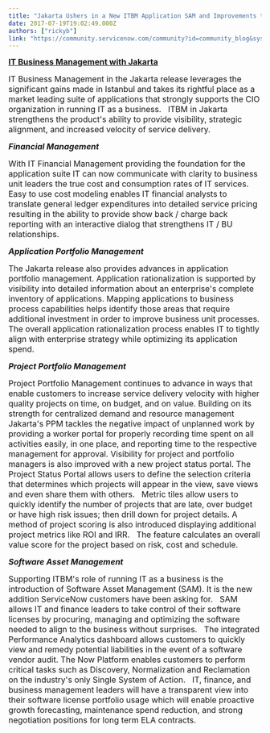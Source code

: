 ```yaml
---
title: "Jakarta Ushers in a New ITBM Application SAM and Improvements to APM FM PPM"
date: 2017-07-19T19:02:49.000Z
authors: ["rickyb"]
link: "https://community.servicenow.com/community?id=community_blog&sys_id=5d3e2e6ddbd0dbc01dcaf3231f9619b4"
---
```

<p><span style="text-decoration: underline; font-size: 12pt;"><strong>IT Business Management with Jakarta</strong></span></p><p><span style="font-size: 12pt;">IT Business Management in the Jakarta release leverages the significant gains made in Istanbul and takes its rightful place as a market leading suite of applications that strongly supports the CIO organization in running IT as a business.   ITBM in Jakarta strengthens the product's ability to provide visibility, strategic alignment, and increased velocity of service delivery. </span></p><p></p><p><span style="font-size: 12pt;"><strong><em>Financial Management</em></strong></span></p><p><span style="font-size: 12pt;">With IT Financial Management providing the foundation for the application suite IT can now communicate with clarity to business unit leaders the true cost and consumption rates of IT services. Easy to use cost modeling enables IT financial analysts to translate general ledger expenditures into detailed service pricing resulting in the ability to provide show back / charge back reporting with an interactive dialog that strengthens IT / BU relationships.   </span></p><p></p><p><span style="font-size: 12pt;"><strong><em>Application Portfolio Management</em></strong></span></p><p><span style="font-size: 12pt;">The Jakarta release also provides advances in application portfolio management. Application rationalization is supported by visibility into detailed information about an enterprise's complete inventory of applications. Mapping applications to business process capabilities helps identify those areas that require additional investment in order to improve business unit processes. The overall application rationalization process enables IT to tightly align with enterprise strategy while optimizing its application spend. </span></p><p></p><p><span style="font-size: 12pt;"><strong><em>Project Portfolio Management</em></strong></span></p><p><span style="font-size: 12pt;">Project Portfolio Management continues to advance in ways that enable customers to increase service delivery velocity with higher quality projects on time, on budget, and on value. Building on its strength for centralized demand and resource management Jakarta's PPM tackles the negative impact of unplanned work by providing a worker portal for properly recording time spent on all activities easily, in one place, and reporting time to the respective management for approval. Visibility for project and portfolio managers is also improved with a new project status portal. The Project Status Portal allows users to define the selection criteria that determines which projects will appear in the view, save views and even share them with others.   Metric tiles allow users to quickly identify the number of projects that are late, over budget or have high risk issues; then drill down for project details. A method of project scoring is also introduced displaying additional project metrics like ROI and IRR.   The feature calculates an overall value score for the project based on risk, cost and schedule. </span></p><p></p><p><span style="font-size: 12pt;"><strong><em>Software Asset Management</em></strong></span></p><p><span style="font-size: 12pt;">Supporting ITBM's role of running IT as a business is the introduction of Software Asset Management (SAM). It is the new addition ServiceNow customers have been asking for.   SAM allows IT and finance leaders to take control of their software licenses by procuring, managing and optimizing the software needed to align to the business without surprises.   The integrated Performance Analytics dashboard allows customers to quickly view and remedy potential liabilities in the event of a software vendor audit. The Now Platform enables customers to perform critical tasks such as Discovery, Normalization and Reclamation on the industry's only Single System of Action.   IT, finance, and business management leaders will have a transparent view into their software license portfolio usage which will enable proactive growth forecasting, maintenance spend reduction, and strong negotiation positions for long term ELA contracts.</span></p>